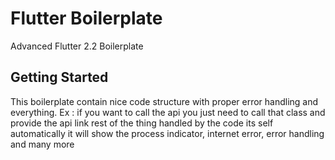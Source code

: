 # Flutter Boilerplate
Advanced Flutter 2.2 Boilerplate

## Getting Started

This boilerplate contain nice code structure with proper error handling and everything. Ex : if you want to call the api you just need to call that class and provide the api link rest of the thing handled by the code its self automatically it will show the process indicator, internet error, error handling and many more
